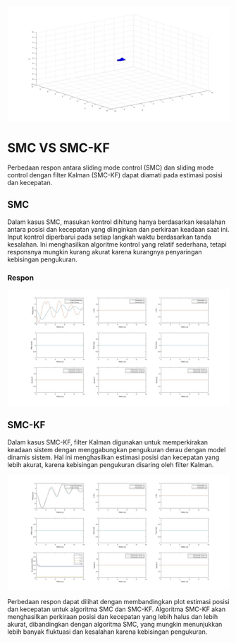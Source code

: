 ![SMC](https://github.com/khulqu15/smc_drone/blob/master/matlab/image/drone.jpg?raw=true)

# SMC VS SMC-KF
Perbedaan respon antara sliding mode control (SMC) dan sliding mode control dengan filter Kalman (SMC-KF) dapat diamati pada estimasi posisi dan kecepatan.

## SMC

Dalam kasus SMC, masukan kontrol dihitung hanya berdasarkan kesalahan antara posisi dan kecepatan yang diinginkan dan perkiraan keadaan saat ini. Input kontrol diperbarui pada setiap langkah waktu berdasarkan tanda kesalahan. Ini menghasilkan algoritme kontrol yang relatif sederhana, tetapi responsnya mungkin kurang akurat karena kurangnya penyaringan kebisingan pengukuran.

### Respon

![SMC](https://github.com/khulqu15/smc_drone/blob/master/matlab/image/smc.jpg?raw=true)

## SMC-KF

Dalam kasus SMC-KF, filter Kalman digunakan untuk memperkirakan keadaan sistem dengan menggabungkan pengukuran derau dengan model dinamis sistem. Hal ini menghasilkan estimasi posisi dan kecepatan yang lebih akurat, karena kebisingan pengukuran disaring oleh filter Kalman.

![SMCKF](https://github.com/khulqu15/smc_drone/blob/master/matlab/image/smckf.jpg?raw=true)

Perbedaan respon dapat dilihat dengan membandingkan plot estimasi posisi dan kecepatan untuk algoritma SMC dan SMC-KF. Algoritma SMC-KF akan menghasilkan perkiraan posisi dan kecepatan yang lebih halus dan lebih akurat, dibandingkan dengan algoritma SMC, yang mungkin menunjukkan lebih banyak fluktuasi dan kesalahan karena kebisingan pengukuran.